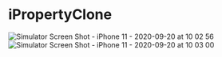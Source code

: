 # iPropertyClone

![Simulator Screen Shot - iPhone 11 - 2020-09-20 at 10 02 56](https://user-images.githubusercontent.com/29091648/93692699-e788fe80-fb28-11ea-93ae-6b91593c4e37.png)
![Simulator Screen Shot - iPhone 11 - 2020-09-20 at 10 03 00](https://user-images.githubusercontent.com/29091648/93692701-f2dc2a00-fb28-11ea-992d-7913513c85d6.png)
